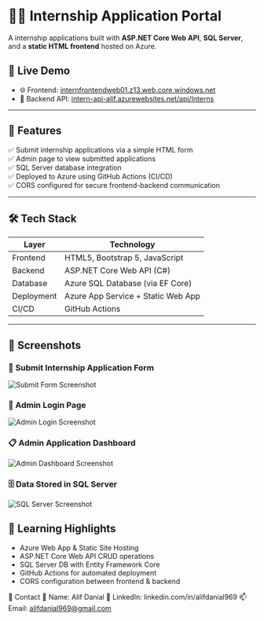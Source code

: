 # 🧑‍💻 Internship Application Portal

A internship applications built with **ASP.NET Core Web API**, **SQL Server**, and a **static HTML frontend** hosted on Azure.

## 🚀 Live Demo

- 🌐 Frontend: [internfrontendweb01.z13.web.core.windows.net](https://internfrontendweb01.z13.web.core.windows.net)
- 🔗 Backend API: [intern-api-alif.azurewebsites.net/api/Interns](https://intern-api-alif.azurewebsites.net/api/Interns)

---

## 📌 Features

✅ Submit internship applications via a simple HTML form  
✅ Admin page to view submitted applications  
✅ SQL Server database integration  
✅ Deployed to Azure using GitHub Actions (CI/CD)  
✅ CORS configured for secure frontend-backend communication  

---

## 🛠️ Tech Stack

| Layer       | Technology                        |
|------------|------------------------------------|
| Frontend    | HTML5, Bootstrap 5, JavaScript     |
| Backend     | ASP.NET Core Web API (C#)          |
| Database    | Azure SQL Database (via EF Core)   |
| Deployment  | Azure App Service + Static Web App |
| CI/CD       | GitHub Actions                     |

---

## 📸 Screenshots

### 📝 Submit Internship Application Form  
![Submit Form Screenshot](Screenshots/Submit_Form.png)

### 🔐 Admin Login Page  
![Admin Login Screenshot](Screenshots/Admin_Login.png)

### 📋 Admin Application Dashboard  
![Admin Dashboard Screenshot](Screenshots/Admin_Application_Data.png)

### 🗄️ Data Stored in SQL Server  
![SQL Server Screenshot](Screenshots/Sql_Server_Database.png)






## 🧠 Learning Highlights


- Azure Web App & Static Site Hosting
- ASP.NET Core Web API CRUD operations
- SQL Server DB with Entity Framework Core
- GitHub Actions for automated deployment
- CORS configuration between frontend & backend






📧 Contact
👤 Name: Alif Danial
💼 LinkedIn: linkedin.com/in/alifdanial969
📫 Email: alifdanial969@gmail.com

